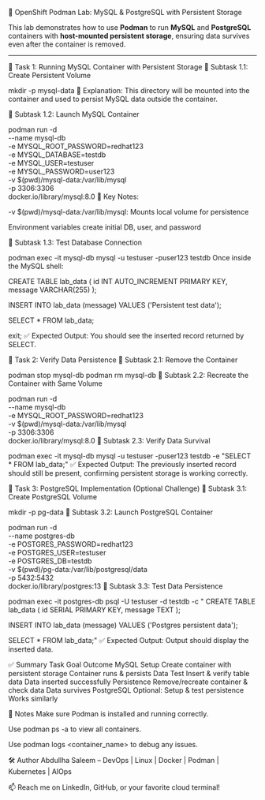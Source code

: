 🚀 OpenShift Podman Lab: MySQL & PostgreSQL with Persistent Storage

This lab demonstrates how to use **Podman** to run **MySQL** and **PostgreSQL** containers with **host-mounted persistent storage**, ensuring data survives even after the container is removed.

---

📘 Task 1: Running MySQL Container with Persistent Storage
🔹 Subtask 1.1: Create Persistent Volume

mkdir -p mysql-data
📌 Explanation: This directory will be mounted into the container and used to persist MySQL data outside the container.

🔹 Subtask 1.2: Launch MySQL Container


podman run -d \
  --name mysql-db \
  -e MYSQL_ROOT_PASSWORD=redhat123 \
  -e MYSQL_DATABASE=testdb \
  -e MYSQL_USER=testuser \
  -e MYSQL_PASSWORD=user123 \
  -v $(pwd)/mysql-data:/var/lib/mysql \
  -p 3306:3306 \
  docker.io/library/mysql:8.0
📌 Key Notes:

-v $(pwd)/mysql-data:/var/lib/mysql: Mounts local volume for persistence

Environment variables create initial DB, user, and password

🔹 Subtask 1.3: Test Database Connection

podman exec -it mysql-db mysql -u testuser -puser123 testdb
Once inside the MySQL shell:

CREATE TABLE lab_data (
    id INT AUTO_INCREMENT PRIMARY KEY,
    message VARCHAR(255)
);

INSERT INTO lab_data (message) VALUES ('Persistent test data');

SELECT * FROM lab_data;

exit;
✅ Expected Output: You should see the inserted record returned by SELECT.

📘 Task 2: Verify Data Persistence
🔹 Subtask 2.1: Remove the Container

podman stop mysql-db
podman rm mysql-db
🔹 Subtask 2.2: Recreate the Container with Same Volume

podman run -d \
  --name mysql-db \
  -e MYSQL_ROOT_PASSWORD=redhat123 \
  -v $(pwd)/mysql-data:/var/lib/mysql \
  -p 3306:3306 \
  docker.io/library/mysql:8.0
🔹 Subtask 2.3: Verify Data Survival

podman exec -it mysql-db mysql -u testuser -puser123 testdb -e "SELECT * FROM lab_data;"
✅ Expected Output: The previously inserted record should still be present, confirming persistent storage is working correctly.

🧪 Task 3: PostgreSQL Implementation (Optional Challenge)
🔹 Subtask 3.1: Create PostgreSQL Volume

mkdir -p pg-data
🔹 Subtask 3.2: Launch PostgreSQL Container

podman run -d \
  --name postgres-db \
  -e POSTGRES_PASSWORD=redhat123 \
  -e POSTGRES_USER=testuser \
  -e POSTGRES_DB=testdb \
  -v $(pwd)/pg-data:/var/lib/postgresql/data \
  -p 5432:5432 \
  docker.io/library/postgres:13
🔹 Subtask 3.3: Test Data Persistence

podman exec -it postgres-db psql -U testuser -d testdb -c "
CREATE TABLE lab_data (
    id SERIAL PRIMARY KEY,
    message TEXT
);

INSERT INTO lab_data (message) VALUES ('Postgres persistent data');

SELECT * FROM lab_data;"
✅ Expected Output: Output should display the inserted data.

✅ Summary
Task	Goal	Outcome
MySQL Setup	Create container with persistent storage	Container runs & persists
Data Test	Insert & verify table data	Data inserted successfully
Persistence	Remove/recreate container & check data	Data survives
PostgreSQL	Optional: Setup & test persistence	Works similarly

📌 Notes
Make sure Podman is installed and running correctly.

Use podman ps -a to view all containers.

Use podman logs <container_name> to debug any issues.

🛠 Author
Abdullha Saleem – DevOps | Linux | Docker | Podman | Kubernetes | AIOps

📫 Reach me on LinkedIn, GitHub, or your favorite cloud terminal!

